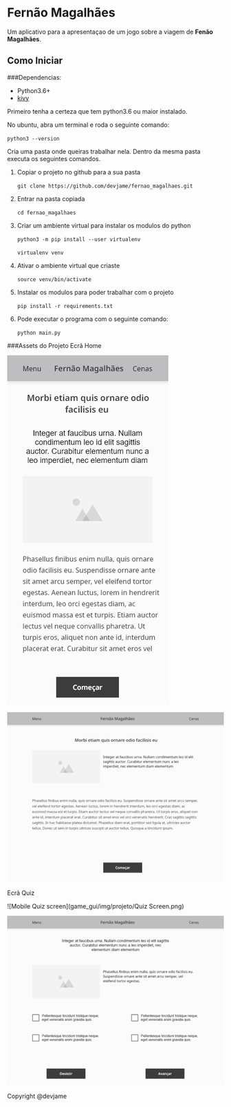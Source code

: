 # Fernão Magalhães 

Um aplicativo para a apresentaçao de um jogo sobre a viagem de **Fenão Magalhães**.

## Como Iniciar

###Dependencias:
   - Python3.6+
   - [kivy](https://kivy.org/#home) 
   
Primeiro tenha a certeza que tem python3.6 ou maior instalado. 

No ubuntu, abra um terminal e roda o seguinte comando:

`python3 --version`

Cria uma pasta onde queiras trabalhar nela. Dentro da mesma pasta executa os seguintes comandos.

 1. Copiar o projeto no github para a sua pasta
 
    `git clone https://github.com/devjame/fernao_magalhaes.git`

 2. Entrar na pasta copiada
 
    `cd fernao_magalhaes`
    
 3. Criar um ambiente virtual para instalar os modulos do python
 
    `python3 -m pip install --user virtualenv`
    
    `virtualenv venv`

 4. Ativar o ambiente virtual que criaste
 
    `source venv/bin/activate`

 5. Instalar os modulos para poder trabalhar com o projeto
 
    `pip install -r requirements.txt`
    
 6. Pode executar o programa com o seguinte comando:
 
    `python main.py`
    
 ###Assets do Projeto
 Ecrã Home
 
 ![Mobile home screen](game_gui/img/projeto/Home-Screen.png)
 
 ![Desktop home screen](game_gui/img/projeto/Desktop-Home-Screen.png)
 
 Ecrã Quiz
 
 ![Mobile Quiz screen](game_gui/img/projeto/Quiz Screen.png)
 
 ![Desktop Quiz screen](game_gui/img/projeto/Desktop-Quiz-Screen.png)
 
 
Copyright @devjame